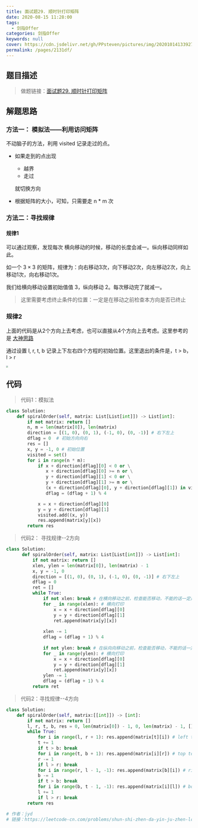 ```yaml
---
title: 面试题29. 顺时针打印矩阵
date: 2020-08-15 11:28:00
tags: 
  - 剑指Offer
categories: 剑指Offer
keywords: null
cover: https://cdn.jsdelivr.net/gh/PPsteven/pictures/img/20201014133927.png
permalink: /pages/2131df/
---
```


## 题目描述

> 做题链接：[面试题29. 顺时针打印矩阵](https://leetcode-cn.com/problems/shun-shi-zhen-da-yin-ju-zhen-lcof/)
>

<!--more-->

## 解题思路

### 方法一： 模拟法——利用访问矩阵

不动脑子的方法，利用 visited 记录走过的点。

- 如果走到的点出现

  - 越界
  - 走过

  就切换方向

- 根据矩阵的大小，可知，只需要走 n * m 次

### 方法二：寻找规律

#### 规律1

可以通过观察，发现每次 横向移动的时候，移动的长度会减一。纵向移动同样如此。

  如一个 $3 \times 3$ 的矩阵，规律为：向右移动3次，向下移动2次，向左移动2次，向上移动1次，向右移动1次。

  我们给横向移动设置初始值值 3，纵向移动 2。每次移动完了就减一。

  > 这里需要考虑终止条件的位置：一定是在移动之前检查本方向是否已终止

### 规律2

上面的代码是从2个方向上去考虑，也可以直接从4个方向上去考虑。这里参考的是 [大神思路](https://leetcode-cn.com/problems/shun-shi-zhen-da-yin-ju-zhen-lcof/solution/mian-shi-ti-29-shun-shi-zhen-da-yin-ju-zhen-she-di/)

通过设置 l, r, t, b 记录上下左右四个方程的初始位置。这里退出的条件是，t > b， l > r

<img src="https://cdn.jsdelivr.net/gh/PPsteven/pictures/img/20200816155640.jpeg" style="zoom:33%;" />

## 代码

> 代码1：模拟法

```python
class Solution:
    def spiralOrder(self, matrix: List[List[int]]) -> List[int]:
        if not matrix: return []
        n, m = len(matrix[0]), len(matrix)
        direction = [(1, 0), (0, 1), (-1, 0), (0, -1)] # 右下左上
        dflag = 0  # 初始方向向右
        res = []
        x, y = -1, 0 # 初始位置
        visited = set()
        for i in range(n * m):
            if x + direction[dflag][0] < 0 or \
               x + direction[dflag][0] >= n or \
               y + direction[dflag][1] < 0 or \
               y + direction[dflag][1] >= m or \
               (x + direction[dflag][0], y + direction[dflag][1]) in visited:
               dflag = (dflag + 1) % 4

            x = x + direction[dflag][0]
            y = y + direction[dflag][1]
            visited.add((x, y))
            res.append(matrix[y][x])
        return res 
```



> 代码2： 寻找规律--2方向

```python
class Solution:
      def spiralOrder(self, matrix: List[List[int]]) -> List[int]:
          if not matrix: return []
          xlen, ylen = len(matrix[0]), len(matrix) - 1
          x, y = -1, 0  
          direction = [(1, 0), (0, 1), (-1, 0), (0, -1)] # 右下左上
          dflag = 0
          ret = []
          while True:
              if not xlen: break # 在横向移动之前，检查能否移动，不能的话一定是代表结束
              for _ in range(xlen): # 横向打印
                  x = x + direction[dflag][0]
                  y = y + direction[dflag][1]
                  ret.append(matrix[y][x])
              
              xlen -= 1
              dflag = (dflag + 1) % 4
              
              if not ylen: break # 在纵向向移动之前，检查能否移动，不能的话一定是代表结束
              for _ in range(ylen): # 横向打印
                  x = x + direction[dflag][0]
                  y = y + direction[dflag][1]
                  ret.append(matrix[y][x])
              ylen -= 1
              dflag = (dflag + 1) % 4
          return ret
```



> 代码2：寻找规律--4方向

```python
class Solution:
    def spiralOrder(self, matrix:[[int]]) -> [int]:
        if not matrix: return []
        l, r, t, b, res = 0, len(matrix[0]) - 1, 0, len(matrix) - 1, []
        while True:
            for i in range(l, r + 1): res.append(matrix[t][i]) # left to right
            t += 1
            if t > b: break
            for i in range(t, b + 1): res.append(matrix[i][r]) # top to bottom
            r -= 1
            if l > r: break
            for i in range(r, l - 1, -1): res.append(matrix[b][i]) # right to left
            b -= 1
            if t > b: break
            for i in range(b, t - 1, -1): res.append(matrix[i][l]) # bottom to top
            l += 1
            if l > r: break
        return res

# 作者：jyd
# 链接：https://leetcode-cn.com/problems/shun-shi-zhen-da-yin-ju-zhen-lcof/solution/mian-shi-ti-29-shun-shi-zhen-da-yin-ju-zhen-she-di/
```

